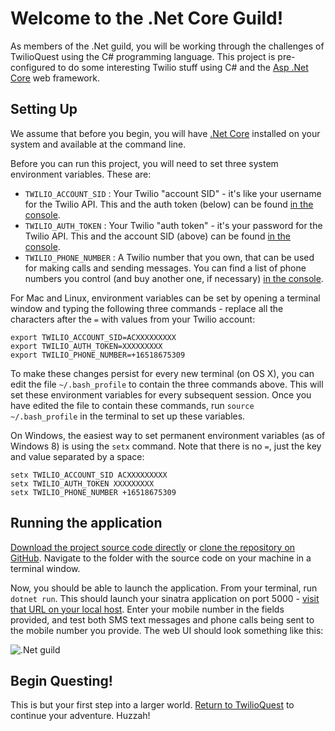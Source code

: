 # Welcome to the .Net Core Guild!

As members of the .Net guild, you will be working through the challenges of TwilioQuest using the C# programming language.  This project is pre-configured to do some interesting Twilio stuff using C# and the [Asp .Net Core](https://docs.microsoft.com/en-us/aspnet/core/) web framework.

## Setting Up

We assume that before you begin, you will have [.Net Core](https://dotnet.microsoft.com/download) installed on your system and available at the command line.

Before you can run this project, you will need to set three system environment variables.  These are:

* `TWILIO_ACCOUNT_SID` : Your Twilio "account SID" - it's like your username for the Twilio API.  This and the auth token (below) can be found [in the console](https://www.twilio.com/console).
* `TWILIO_AUTH_TOKEN` : Your Twilio "auth token" - it's your password for the Twilio API.  This and the account SID (above) can be found [in the console](https://www.twilio.com/console).
* `TWILIO_PHONE_NUMBER` : A Twilio number that you own, that can be used for making calls and sending messages.  You can find a list of phone numbers you control (and buy another one, if necessary) [in the console](https://www.twilio.com/console/phone-numbers/incoming).

For Mac and Linux, environment variables can be set by opening a terminal window and typing the following three commands - replace all the characters after the `=` with values from your Twilio account:

    export TWILIO_ACCOUNT_SID=ACXXXXXXXXX
    export TWILIO_AUTH_TOKEN=XXXXXXXXX
    export TWILIO_PHONE_NUMBER=+16518675309

To make these changes persist for every new terminal (on OS X), you can edit the file `~/.bash_profile` to contain the three commands above.  This will set these environment variables for every subsequent session. Once you have edited the file to contain these commands, run `source ~/.bash_profile` in the terminal to set up these variables.

On Windows, the easiest way to set permanent environment variables (as of Windows 8) is using the `setx` command.  Note that there is no `=`, just the key and value separated by a space:

    setx TWILIO_ACCOUNT_SID ACXXXXXXXXX
    setx TWILIO_AUTH_TOKEN XXXXXXXXX
    setx TWILIO_PHONE_NUMBER +16518675309

## Running the application

[Download the project source code directly](https://github.com/twilio/starter-dotnet-core/archive/master.zip) or [clone the repository on GitHub](https://github.com/twilio/starter-dotnet-core).  Navigate to the folder with the source code on your machine in a terminal window.

Now, you should be able to launch the application.  From your terminal, run `dotnet run`.  This should launch your sinatra application on port 5000 - [visit that URL on your local host](http://localhost:5000/).  Enter your mobile number in the fields provided, and test both SMS text messages and phone calls being sent to the mobile number you provide.  The web UI should look something like this:

![.Net guild](https://raw.githubusercontent.com/twilio/starter-dotnet-core/master/wwwroot/dotnet_shield256.png)

## Begin Questing!
This is but your first step into a larger world.  [Return to TwilioQuest](http://quest.twilio.com) to continue your adventure.  Huzzah!
